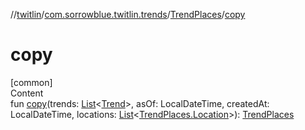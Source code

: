 //[twitlin](../../index.md)/[com.sorrowblue.twitlin.trends](../index.md)/[TrendPlaces](index.md)/[copy](copy.md)



# copy  
[common]  
Content  
fun [copy](copy.md)(trends: [List](https://kotlinlang.org/api/latest/jvm/stdlib/kotlin.collections/-list/index.html)<[Trend](../-trend/index.md)>, asOf: LocalDateTime, createdAt: LocalDateTime, locations: [List](https://kotlinlang.org/api/latest/jvm/stdlib/kotlin.collections/-list/index.html)<[TrendPlaces.Location](-location/index.md)>): [TrendPlaces](index.md)  



